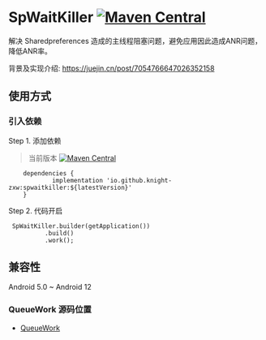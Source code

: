 # SpWaitKiller [![Maven Central](https://maven-badges.herokuapp.com/maven-central/io.github.knight-zxw/spwaitkiller/badge.svg?style=flat)](https://github.com/Knight-ZXW/SpWaitKiller)

解决 Sharedpreferences 造成的主线程阻塞问题，避免应用因此造成ANR问题，降低ANR率。

背景及实现介绍: https://juejin.cn/post/7054766647026352158

## 使用方式

### 引入依赖

Step 1. 添加依赖
> 当前版本  [![Maven Central](https://maven-badges.herokuapp.com/maven-central/io.github.knight-zxw/spwaitkiller/badge.svg?style=flat)](https://github.com/Knight-ZXW/SpWaitKiller)
```
	dependencies {
	        implementation 'io.github.knight-zxw:spwaitkiller:${latestVersion}'
	}
```
Step 2. 代码开启
```
 SpWaitKiller.builder(getApplication())
          .build()
          .work();
```

## 兼容性
Android 5.0 ~ Android 12

### QueueWork 源码位置
* [QueueWork](https://cs.android.com/android/platform/superproject/+/master:frameworks/base/core/java/android/app/QueuedWork.java;drc=f48f92386e7216eed0de8a23faa35f0071affb05;bpv=0;bpt=1;l=185)
